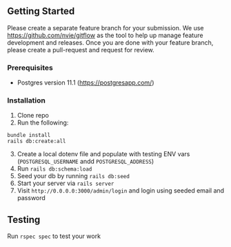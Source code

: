 ## Getting Started

Please create a separate feature branch for your submission. We use https://github.com/nvie/gitflow as the tool to help up manage feature development and releases. Once you are done with your feature branch, please create a pull-request and request for review.

### Prerequisites
- Postgres version 11.1 (https://postgresapp.com/)

### Installation
1. Clone repo
2. Run the following:
```
bundle install
rails db:create:all
```
3. Create a local dotenv file and populate with testing ENV vars (`POSTGRESQL_USERNAME` andd `POSTGRESQL_ADDRESS`)
4. Run `rails db:schema:load`
5. Seed your db by running `rails db:seed`
6. Start your server via `rails server`
7. Visit `http://0.0.0.0:3000/admin/login` and login using seeded email and password

## Testing

Run `rspec spec` to test your work
